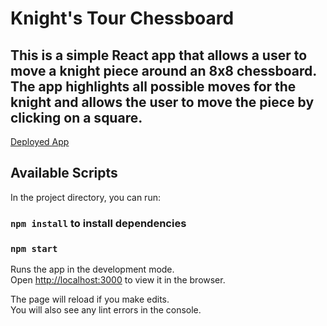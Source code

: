 # Knight's Tour Chessboard
## This is a simple React app that allows a user to move a knight piece around an 8x8 chessboard. The app highlights all possible moves for the knight and allows the user to move the piece by clicking on a square.
[Deployed App](https://vercel.com/nknittin16436/knight-moves-raftlabs)
## Available Scripts

In the project directory, you can run:
### `npm install` to install dependencies

### `npm start`

Runs the app in the development mode.\
Open [http://localhost:3000](http://localhost:3000) to view it in the browser.

The page will reload if you make edits.\
You will also see any lint errors in the console.
